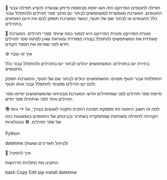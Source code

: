 🚨 תפילה לחטופים
הפרויקט הזה הוא יוזמה מבוססת פייתון שנועדה להציע תפילה עבור החטופים. המערכת מאפשרת למשתמשים לבחור יום מתוך ספר תהילים ולהתפלל עבור כלל החטופים או לבחור שם של חטוף, כאשר המערכת תספק להם את היום המתאים בתהילים.

🎯 מטרת הפרויקט
מטרת הפרויקט היא לגמור כמה שיותר ספרי תהילים. המערכת מעודדת את המשתמשים להתפלל בצורה מסודרת ומוודאת שאין לפתוח ספר תהילים חדש לפני שסיימו את הספר הקודם.

⚙️ איך זה עובד

בחירת יום בתהילים: המשתמשים יכולים לבחור יום בתהילים ולהתפלל עבור כלל החטופים.

התפללות עבור חטוף מסוים: המשתמשים יכולים לבחור שם של חטוף, והמערכת תספק להם יום תהילים ספציפי להתפלל עבור אותו חטוף.

סיימת ספר תהילים לפני שמתחילים חדש: המערכת מבטיחה שהמשתמשים יסיימו ספר תהילים אחד לפני שיתחילו ספר חדש.

📚 למה זה חשוב
היוזמה הזו מספקת תמיכה רוחנית ותקווה לאנשים בצורך, על ידי גיוס הקהילה לתפילה משותפת שמתמקדת בשחרור ובביטחון של החטופים באמצעות כוחו של ספר תהילים.
🛠️ טכנולוגיות

Python

datetime (לניהול תאריכים ושעות)


📌 איך להפעיל

התקינו את התלויות הדרושות:

bash
Copy
Edit
pip install datetime
